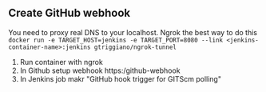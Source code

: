 ## Create GitHub webhook
You need to proxy real DNS to your localhost. Ngrok the best way to do this
`docker run -e TARGET_HOST=jenkins -e TARGET_PORT=8080 --link <jenkins-container-name>:jenkins gtriggiano/ngrok-tunnel`

1. Run container with ngrok
2. In Github setup webhook https:<ngrok-url>/github-webhook
3. In Jenkins job makr "GitHub hook trigger for GITScm polling"
